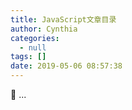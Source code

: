 ```yaml
---
title: JavaScript文章目录
author: Cynthia
categories:
  - null
tags: []
date: 2019-05-06 08:57:38
---
```


🐰
...
<!--more-->

